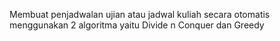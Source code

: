 Membuat penjadwalan ujian atau jadwal kuliah secara otomatis menggunakan 2 algoritma yaitu Divide n Conquer dan Greedy
